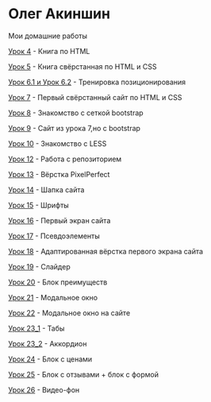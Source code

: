 

# Олег Акиншин
Мои домашние работы

[Урок 4](https://komradol.github.io/lesson_1/ "Моя готовая домашка") - Книга по HTML

[Урок 5](https://komradol.github.io/lesson_5/ "Моя готовая домашка") - Книга свёрстанная по HTML и CSS

[Урок 6.1 и Урок 6.2](https://komradol.github.io/lesson_6/ "Моя готовая домашка") - Тренировка позиционирования

[Урок 7](https://komradol.github.io/lesson_7/ "Моя готовая домашка") - Первый свёрстанный сайт по HTML и CSS

[Урок 8](https://komradol.github.io/lesson_8/ "Моя готовая домашка") - Знакомство с сеткой bootstrap

[Урок 9](https://komradol.github.io/lesson_9/ "Моя готовая домашка") - Сайт из урока 7,но с bootstrap

[Урок 10](https://komradol.github.io/lesson_10/ "Моя готовая домашка") - Знакомство с LESS

[Урок 12](https://komradol.github.io/ "Моя готовая домашка") - Работа с репозиторием

[Урок 13](https://komradol.github.io/lesson_13/ "Моя готовая домашка") - Вёрстка PixelPerfect

[Урок 14](https://komradol.github.io/lesson_14/ "Моя готовая домашка") - Шапка сайта

[Урок 15](https://komradol.github.io/lesson_15/ "Моя готовая домашка") - Шрифты

[Урок 16](https://komradol.github.io/lesson_16/ "Моя готовая домашка") - Первый экран сайта

[Урок 17](https://komradol.github.io/lesson_17/ "Моя готовая домашка") - Псевдоэлементы

[Урок 18](https://komradol.github.io/lesson_18/ "Моя готовая домашка") - Адаптированная вёрстка первого экрана сайта

[Урок 19](https://komradol.github.io/lesson_19/ "Моя готовая домашка") - Слайдер

[Урок 20](https://komradol.github.io/lesson_20/ "Моя готовая домашка") - Блок преимуществ

[Урок 21](https://komradol.github.io/lesson_21/ "Моя готовая домашка") - Модальное окно

[Урок 22](https://komradol.github.io/lesson_22/ "Моя готовая домашка") - Модальное окно на сайте

[Урок 23_1](https://komradol.github.io/lesson_23_1/ "Моя готовая домашка") - Табы

[Урок 23_2](https://komradol.github.io/lesson_23_2/ "Моя готовая домашка") - Аккордион

[Урок 24](https://komradol.github.io/lesson_24/ "Моя готовая домашка") - Блок с ценами

[Урок 25](https://komradol.github.io/lesson_25/ "Моя готовая домашка") - Блок с отзывами + блок с формой

[Урок 26](https://komradol.github.io/lesson_26/ "Моя готовая домашка") - Видео-фон
